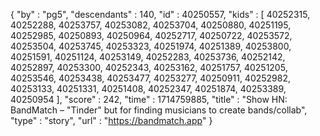 {
  "by" : "pg5",
  "descendants" : 140,
  "id" : 40250557,
  "kids" : [ 40252315, 40252288, 40253757, 40253082, 40253704, 40250880, 40251195, 40252985, 40250893, 40250964, 40252717, 40250722, 40253572, 40253504, 40253745, 40253323, 40251974, 40251389, 40253800, 40251591, 40251124, 40253149, 40252283, 40253736, 40252142, 40252897, 40253300, 40252343, 40253162, 40251757, 40251205, 40253546, 40253438, 40253477, 40253277, 40250911, 40252982, 40253133, 40251331, 40251408, 40252347, 40251874, 40253389, 40250954 ],
  "score" : 242,
  "time" : 1714759885,
  "title" : "Show HN: BandMatch – \"Tinder\" but for finding musicians to create bands/collab",
  "type" : "story",
  "url" : "https://bandmatch.app"
}
